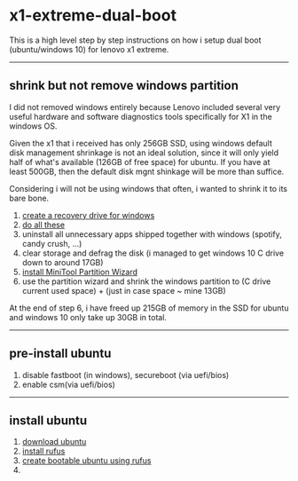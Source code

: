 # x1-extreme-dual-boot

This is a high level step by step instructions on how i setup dual boot (ubuntu/windows 10) for lenovo x1 extreme.

---

## shrink but not remove windows partition

I did not removed windows entirely because Lenovo included several very useful hardware and software diagnostics tools specifically for X1 in the windows OS.

Given the x1 that i received has only 256GB SSD, using windows default disk management shrinkage is not an ideal solution, since it will only yield half of what's available (126GB of free space) for ubuntu. If you have at least 500GB, then the default disk mgnt shinkage will be more than suffice.

Considering i will not be using windows that often, i wanted to shrink it to its bare bone.

1. [create a recovery drive for windows](https://www.pcmag.com/feature/362167/how-to-revive-windows-10-with-a-recovery-drive)
2. [do all these](https://superuser.com/questions/1017764/how-can-i-shrink-a-windows-10-partition)
3. uninstall all unnecessary apps shipped together with windows (spotify, candy crush, ...)
4. clear storage and defrag the disk (i managed to get windows 10 C drive down to around 17GB)
5. [install MiniTool Partition Wizard](https://www.partitionwizard.com/free-partition-manager.html)
6. use the partition wizard and shrink the windows partition to (C drive current used space) + (just in case space ~ mine 13GB)

At the end of step 6, i have freed up 215GB of memory in the SSD for ubuntu and windows 10 only take up 30GB in total.

---

## pre-install ubuntu

1. disable fastboot (in windows), secureboot (via uefi/bios)
2. enable csm(via uefi/bios)

---

## install ubuntu

1. [download ubuntu](https://www.ubuntu.com/download/desktop/thank-you?country=US&version=18.04.2&architecture=amd64)
2. [install rufus](https://rufus.ie/)
3. [create bootable ubuntu using rufus](https://tutorials.ubuntu.com/tutorial/tutorial-create-a-usb-stick-on-windows#0)
4. 
